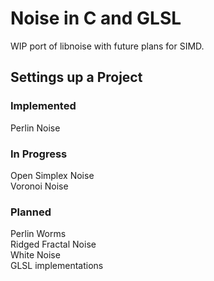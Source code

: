 # Noise in C and GLSL

WIP port of libnoise with future plans for SIMD.

## Settings up a Project

### Implemented

Perlin Noise<br/>

### In Progress

Open Simplex Noise<br/>
Voronoi Noise<br/>

### Planned

Perlin Worms<br/>
Ridged Fractal Noise<br/>
White Noise<br/>
GLSL implementations<br/>
